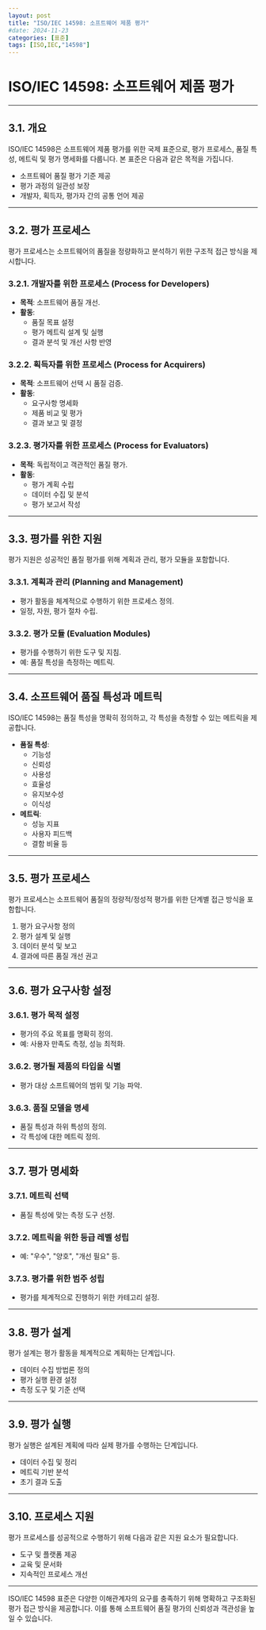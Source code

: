 ```yaml
---
layout: post
title: "ISO/IEC 14598: 소프트웨어 제품 평가"
#date: 2024-11-23
categories: [표준]
tags: [ISO,IEC,"14598"]
---
```


# ISO/IEC 14598: 소프트웨어 제품 평가

---

## 3.1. 개요
ISO/IEC 14598은 소프트웨어 제품 평가를 위한 국제 표준으로, 평가 프로세스, 품질 특성, 메트릭 및 평가 명세화를 다룹니다. 본 표준은 다음과 같은 목적을 가집니다.

- 소프트웨어 품질 평가 기준 제공
- 평가 과정의 일관성 보장
- 개발자, 획득자, 평가자 간의 공통 언어 제공

---

## 3.2. 평가 프로세스
평가 프로세스는 소프트웨어의 품질을 정량화하고 분석하기 위한 구조적 접근 방식을 제시합니다.

### 3.2.1. 개발자를 위한 프로세스 (Process for Developers)
- **목적**: 소프트웨어 품질 개선.
- **활동**:
  - 품질 목표 설정
  - 평가 메트릭 설계 및 실행
  - 결과 분석 및 개선 사항 반영

### 3.2.2. 획득자를 위한 프로세스 (Process for Acquirers)
- **목적**: 소프트웨어 선택 시 품질 검증.
- **활동**:
  - 요구사항 명세화
  - 제품 비교 및 평가
  - 결과 보고 및 결정

### 3.2.3. 평가자를 위한 프로세스 (Process for Evaluators)
- **목적**: 독립적이고 객관적인 품질 평가.
- **활동**:
  - 평가 계획 수립
  - 데이터 수집 및 분석
  - 평가 보고서 작성

---

## 3.3. 평가를 위한 지원
평가 지원은 성공적인 품질 평가를 위해 계획과 관리, 평가 모듈을 포함합니다.

### 3.3.1. 계획과 관리 (Planning and Management)
- 평가 활동을 체계적으로 수행하기 위한 프로세스 정의.
- 일정, 자원, 평가 절차 수립.

### 3.3.2. 평가 모듈 (Evaluation Modules)
- 평가를 수행하기 위한 도구 및 지침.
- 예: 품질 특성을 측정하는 메트릭.

---

## 3.4. 소프트웨어 품질 특성과 메트릭
ISO/IEC 14598는 품질 특성을 명확히 정의하고, 각 특성을 측정할 수 있는 메트릭을 제공합니다.

- **품질 특성**:
  - 기능성
  - 신뢰성
  - 사용성
  - 효율성
  - 유지보수성
  - 이식성
- **메트릭**:
  - 성능 지표
  - 사용자 피드백
  - 결함 비율 등

---

## 3.5. 평가 프로세스
평가 프로세스는 소프트웨어 품질의 정량적/정성적 평가를 위한 단계별 접근 방식을 포함합니다.

1. 평가 요구사항 정의
2. 평가 설계 및 실행
3. 데이터 분석 및 보고
4. 결과에 따른 품질 개선 권고

---

## 3.6. 평가 요구사항 설정

### 3.6.1. 평가 목적 설정
- 평가의 주요 목표를 명확히 정의.
- 예: 사용자 만족도 측정, 성능 최적화.

### 3.6.2. 평가될 제품의 타입을 식별
- 평가 대상 소프트웨어의 범위 및 기능 파악.

### 3.6.3. 품질 모델을 명세
- 품질 특성과 하위 특성의 정의.
- 각 특성에 대한 메트릭 정의.

---

## 3.7. 평가 명세화

### 3.7.1. 메트릭 선택
- 품질 특성에 맞는 측정 도구 선정.

### 3.7.2. 메트릭을 위한 등급 레벨 성립
- 예: "우수", "양호", "개선 필요" 등.

### 3.7.3. 평가를 위한 범주 성립
- 평가를 체계적으로 진행하기 위한 카테고리 설정.

---

## 3.8. 평가 설계
평가 설계는 평가 활동을 체계적으로 계획하는 단계입니다.

- 데이터 수집 방법론 정의
- 평가 실행 환경 설정
- 측정 도구 및 기준 선택

---

## 3.9. 평가 실행
평가 실행은 설계된 계획에 따라 실제 평가를 수행하는 단계입니다.

- 데이터 수집 및 정리
- 메트릭 기반 분석
- 초기 결과 도출

---

## 3.10. 프로세스 지원
평가 프로세스를 성공적으로 수행하기 위해 다음과 같은 지원 요소가 필요합니다.

- 도구 및 플랫폼 제공
- 교육 및 문서화
- 지속적인 프로세스 개선

---

ISO/IEC 14598 표준은 다양한 이해관계자의 요구를 충족하기 위해 명확하고 구조화된 평가 접근 방식을 제공합니다. 이를 통해 소프트웨어 품질 평가의 신뢰성과 객관성을 높일 수 있습니다.
